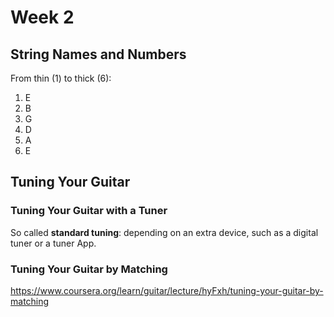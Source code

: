 # Week 2

## String Names and Numbers

From thin (1) to thick (6):

1. E
2. B
3. G
4. D
5. A
6. E

## Tuning Your Guitar

### Tuning Your Guitar with a Tuner

So called **standard tuning**: depending on an extra device, such as a digital
tuner or a tuner App.

### Tuning Your Guitar by Matching

<https://www.coursera.org/learn/guitar/lecture/hyFxh/tuning-your-guitar-by-matching>
